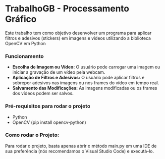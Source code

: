 # TrabalhoGB - Processamento Gráfico

Este trabalho tem como objetivo desenvolver um programa para aplicar filtros e adesivos (stickers) em imagens e vídeos utilizando a biblioteca OpenCV em Python

### Funcionamento
* **Escolha de Imagem ou Vídeo:** O usuário pode carregar uma imagem ou iniciar a gravação de um vídeo pela webcam.
* **Aplicação de Filtros e Adesivos:** O usuário pode aplicar filtros e sobrepor adesivos nas imagens ou nos frames do vídeo em tempo real.
* **Salvamento das Modificações:** As imagens modificadas ou os frames dos vídeos podem ser salvos.



### Pré-requisitos para rodar o projeto
* Python
* OpenCV (pip install opencv-python)

### Como rodar o Projeto:
Para rodar o projeto, basta apenas abrir o método main.py em uma IDE de sua preferência (nós recomendamos o Visual Studio Code) e executá-lo.

